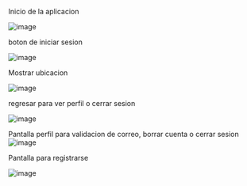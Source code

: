  Inicio de la aplicacion 

 
![image](https://github.com/user-attachments/assets/6a4c459f-5085-4525-a182-8f2d73262aeb)



  boton de iniciar sesion

  
![image](https://github.com/user-attachments/assets/6095e69b-0c55-4707-8dd4-68cd5daf08de)


Mostrar ubicacion 


![image](https://github.com/user-attachments/assets/20e43751-dff2-46a2-be5c-e30c8d6750a0)


regresar para ver perfil o cerrar sesion


![image](https://github.com/user-attachments/assets/6b5684eb-25cd-4894-ab07-2d6b0ec23612)

  
  Pantalla perfil para validacion de correo, borrar cuenta o cerrar sesion 
![image](https://github.com/user-attachments/assets/83369815-4c2e-44a5-a501-6a4b00871be5)

  
  
  Pantalla para registrarse 

  
![image](https://github.com/user-attachments/assets/cb32a868-a6be-4ad0-99fe-88539ca07d74)



 








